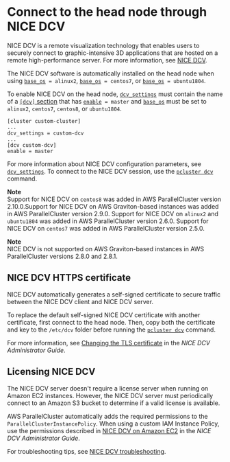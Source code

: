# Connect to the head node through NICE DCV<a name="dcv"></a>

NICE DCV is a remote visualization technology that enables users to securely connect to graphic\-intensive 3D applications that are hosted on a remote high\-performance server\. For more information, see [NICE DCV](https://docs.aws.amazon.com/dcv/)\.

The NICE DCV software is automatically installed on the head node when using [`base_os`](cluster-definition.md#base-os)` = alinux2`, [`base_os`](cluster-definition.md#base-os)` = centos7`, or [`base_os`](cluster-definition.md#base-os)` = ubuntu1804`\.

To enable NICE DCV on the head node, [`dcv_settings`](cluster-definition.md#dcv-settings) must contain the name of a [`[dcv]` section](dcv-section.md) that has [`enable`](dcv-section.md#dcv-section-enable)` = master` and [`base_os`](cluster-definition.md#base-os) must be set to `alinux2`, `centos7`, `centos8`, or `ubuntu1804`\.

```
[cluster custom-cluster]
...
dcv_settings = custom-dcv
...
[dcv custom-dcv]
enable = master
```

For more information about NICE DCV configuration parameters, see [`dcv_settings`](cluster-definition.md#dcv-settings)\. To connect to the NICE DCV session, use the [`pcluster dcv`](pcluster.dcv.md) command\.

**Note**  
Support for NICE DCV on `centos8` was added in AWS ParallelCluster version 2\.10\.0\.Support for NICE DCV on AWS Graviton\-based instances was added in AWS ParallelCluster version 2\.9\.0\. Support for NICE DCV on `alinux2` and `ubuntu1804` was added in AWS ParallelCluster version 2\.6\.0\. Support for NICE DCV on `centos7` was added in AWS ParallelCluster version 2\.5\.0\.

**Note**  
NICE DCV is not supported on AWS Graviton\-based instances in AWS ParallelCluster versions 2\.8\.0 and 2\.8\.1\.

## NICE DCV HTTPS certificate<a name="dcv-certificate"></a>

NICE DCV automatically generates a self\-signed certificate to secure traffic between the NICE DCV client and NICE DCV server\.

To replace the default self\-signed NICE DCV certificate with another certificate, first connect to the head node\. Then, copy both the certificate and key to the `/etc/dcv` folder before running the [`pcluster dcv`](pcluster.dcv.md) command\.

For more information, see [Changing the TLS certificate](https://docs.aws.amazon.com/dcv/latest/adminguide/manage-cert.html) in the *NICE DCV Administrator Guide*\.

## Licensing NICE DCV<a name="dcv-license"></a>

The NICE DCV server doesn't require a license server when running on Amazon EC2 instances\. However, the NICE DCV server must periodically connect to an Amazon S3 bucket to determine if a valid license is available\.

AWS ParallelCluster automatically adds the required permissions to the `ParallelClusterInstancePolicy`\. When using a custom IAM Instance Policy, use the permissions described in [NICE DCV on Amazon EC2](https://docs.aws.amazon.com/dcv/latest/adminguide/setting-up-license.html#setting-up-license-ec2) in the *NICE DCV Administrator Guide*\.

For troubleshooting tips, see [NICE DCV troubleshooting](troubleshooting.md#nice-dcv-troubleshooting)\.